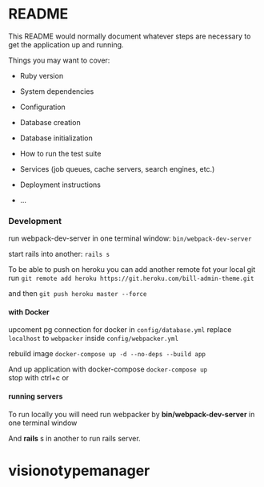 # README

This README would normally document whatever steps are necessary to get the
application up and running.

Things you may want to cover:

* Ruby version

* System dependencies

* Configuration

* Database creation

* Database initialization

* How to run the test suite

* Services (job queues, cache servers, search engines, etc.)

* Deployment instructions

* ...


### Development
run webpack-dev-server in one terminal window: `bin/webpack-dev-server`  

start rails into another: `rails s`  

To be able to push on heroku you can add another remote fot your local git
run `git remote add heroku https://git.heroku.com/bill-admin-theme.git`  

and then `git push heroku master --force`  

#### with Docker

upcoment pg connection for docker in `config/database.yml`
replace `localhost` to `webpacker` inside `config/webpacker.yml`

rebuild image `docker-compose up -d --no-deps --build app`  

And up application with docker-compose `docker-compose up`  
stop with ctrl+c or

#### running servers

To run locally you will need run webpacker by <strong>bin/webpack-dev-server</strong> in one terminal window

And <strong>rails</strong> s in another to run rails server.
# visionotypemanager

